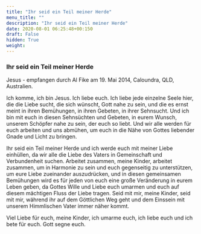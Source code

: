 ```yaml
---
title: "Ihr seid ein Teil meiner Herde"
menu_title: ""
description: "Ihr seid ein Teil meiner Herde"
date: 2020-08-01 06:25:48+00:150
draft: False
hidden: True
weight:
---
```

### Ihr seid ein Teil meiner Herde

Jesus - empfangen durch Al Fike am 19. Mai 2014, Caloundra, QLD, Australien.

Ich komme, ich bin Jesus. Ich liebe euch.  Ich liebe jede einzelne Seele hier, die die Liebe sucht, die sich wünscht, Gott nahe zu sein, und die es ernst meint in ihren Bemühungen, in ihren Gebeten, in ihrer Sehnsucht. Und ich bin mit euch in diesen Sehnsüchten und Gebeten, in eurem Wunsch, unserem Schöpfer nahe zu sein, der euch so liebt. Und wir alle werden für euch arbeiten und uns abmühen, um euch in die Nähe von Gottes liebender Gnade und Licht zu bringen.

Ihr seid ein Teil meiner Herde und ich werde euch mit meiner Liebe einhüllen, da wir alle die Liebe des Vaters in Gemeinschaft und Verbundenheit suchen. Arbeitet zusammen, meine Kinder, arbeitet zusammen, um in Harmonie zu sein und euch gegenseitig zu unterstützen, um eure Liebe zueinander auszudrücken, und in diesen gemeinsamen Bemühungen wird es für jeden von euch eine große Veränderung in eurem Leben geben, da Gottes Wille und Liebe euch umarmen und euch auf diesem mächtigen Fluss der Liebe tragen. Seid mit mir, meine Kinder, seid mit mir, während ihr auf dem Göttlichen Weg geht und dem Einssein mit unserem Himmlischen Vater immer näher kommt.

Viel Liebe für euch, meine Kinder, ich umarme euch, ich liebe euch und ich bete für euch. Gott segne euch.
